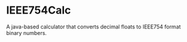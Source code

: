 IEEE754Calc
===========

A java-based calculator that converts decimal floats to IEEE754 format binary numbers.
